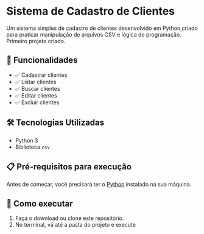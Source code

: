 # Sistema de Cadastro de Clientes

Um sistema simples de cadastro de clientes desenvolvido em Python,criado para praticar manipulação de arquivos CSV e lógica de programação.
 Primeiro projeto criado.

## 🚀 Funcionalidades
- ✅ Cadastrar clientes
- ✅ Listar clientes
- ✅ Buscar clientes
- ✅ Editar clientes
- ✅ Excluir clientes

## 🛠️ Tecnologias Utilizadas
- Python 3
- Biblioteca `csv`

## 📋 Pré-requisitos para execução
Antes de começar, você precisará ter o [Python](https://www.python.org/downloads/) instalado na sua máquina.

## 📂 Como executar
1. Faça o download ou clone este repositório.
2. No terminal, vá até a pasta do projeto e execute
